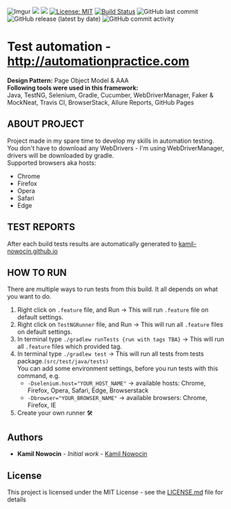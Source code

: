 ![Imgur](https://imgur.com/SeGMpNV.png)
![](https://img.shields.io/badge/language-java-critical)
![](https://img.shields.io/badge/Allure%20Report-2.8.1-orange.svg)
[![License: MIT](https://img.shields.io/badge/License-MIT-yellow.svg)](https://opensource.org/licenses/MIT)
[![Build Status](https://travis-ci.com/kamil-nowocin/Test_Automation-automationpractice.svg?branch=master)](https://travis-ci.com/kamil-nowocin/Test_Automation-automationpractice)
![GitHub last commit](https://img.shields.io/github/last-commit/kamil-nowocin/Test_Automation-automationpractice)
![GitHub release (latest by date)](https://img.shields.io/github/v/release/kamil-nowocin/Test_Automation-automationpractice)
![GitHub commit activity](https://img.shields.io/github/commit-activity/m/kamil-nowocin/Test_Automation-automationpractice)
# Test automation - http://automationpractice.com
**Design Pattern:** Page Object Model & AAA    
**Following tools were used in this framework:**  
Java, TestNG, Selenium, Gradle, Cucumber, WebDriverManager, Faker & MockNeat, Travis CI, BrowserStack, Allure Reports, GitHub Pages  
## ABOUT PROJECT
Project made in my spare time to develop my skills in automation testing.  
You don't have to download any WebDrivers - I'm using WebDriverManager, drivers will be downloaded by gradle.  
Supported browsers aka hosts:  
* Chrome
* Firefox
* Opera
* Safari
* Edge
## TEST REPORTS
After each build tests results are automatically generated to [kamil-nowocin.github.io](https://kamil-nowocin.github.io/Test_Automation-automationpractice/)
## HOW TO RUN
There are multiple ways to run tests from this build. It all depends on what you want to do.
1. Right click on `.feature` file, and Run -> This will run `.feature` file on default settings.
2. Right click on `TestNGRunner` file, and Run -> This will run all `.feature` files on default settings.
3. In terminal type `./gradlew runTests {run with tags TBA}` -> This will run all `.feature` files which provided tag.
4. In terminal type `./gradlew test` -> This will run all tests from tests package.`(src/test/java/tests)`  
You can add some environment settings, before you run tests with this command, e.g.
   - `-Dselenium.host="YOUR_HOST_NAME"` -> available hosts: Chrome, Firefox, Opera, Safari, Edge, Browserstack
   - `-Dbrowser="YOUR_BROWSER_NAME"` -> available browsers: Chrome, Firefox, IE
5. Create your own runner :hammer_and_wrench:
## Authors
- **Kamil Nowocin** - *Initial work* - [Kamil Nowocin](https://github.com/kamil-nowocin)
## License
This project is licensed under the MIT License - see the [LICENSE.md](LICENSE.md) file for details